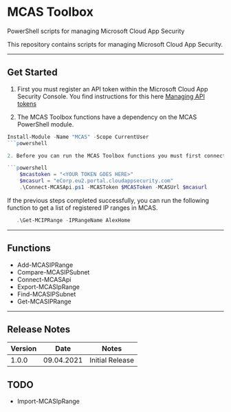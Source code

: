 # MCAS Toolbox

PowerShell scripts for managing Microsoft Cloud App Security

This repository contains scripts for managing Microsoft Cloud App Security.

---

## Get Started

1. First you must register an API token within the Microsoft Cloud App Security Console.
You find instructions for this here [Managing API tokens](https://docs.microsoft.com/en-us/cloud-app-security/api-authentication)

2. The MCAS Toolbox functions have a dependency on the MCAS PowerShell module.

```powershell
Install-Module -Name "MCAS" -Scope CurrentUser
```powershell

2. Before you can run the MCAS Toolbox functions you must first connect with MCAS

```powershell
    $mcastoken = "<YOUR TOKEN GOES HERE>"
    $mcasurl = "eCorp.eu2.portal.cloudappsecurity.com"
    .\Connect-MCASApi.ps1 -MCASToken $MCASToken -MCASUrl $mcasurl
```

If the previous steps completed successfully, you can run the following function to get a list of registered IP ranges in MCAS.

```powershell
   .\Get-MCIPRange -IPRangeName AlexHome
```

---

## Functions

* Add-MCASIPRange
* Compare-MCASIPSubnet
* Connect-MCASApi
* Export-MCASIpRange
* Find-MCASIPSubnet
* Get-MCASIPRange

---

## Release Notes

| Version |    Date    |                           Notes                                |
| ------- | ---------- | -------------------------------------------------------------- |
| 1.0.0   | 09.04.2021 | Initial Release                                                |

## TODO

* Import-MCASIpRange
